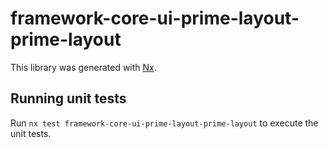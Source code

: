 # framework-core-ui-prime-layout-prime-layout

This library was generated with [Nx](https://nx.dev).

## Running unit tests

Run `nx test framework-core-ui-prime-layout-prime-layout` to execute the unit tests.
